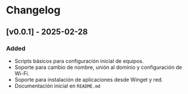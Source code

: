 # Changelog

## [v0.0.1] - 2025-02-28

### Added

- Scripts básicos para configuración inicial de equipos.
- Soporte para cambio de nombre, unión al dominio y configuración de Wi-Fi.
- Soporte para instalación de aplicaciones desde Winget y red.
- Documentación inicial en `README.md`
